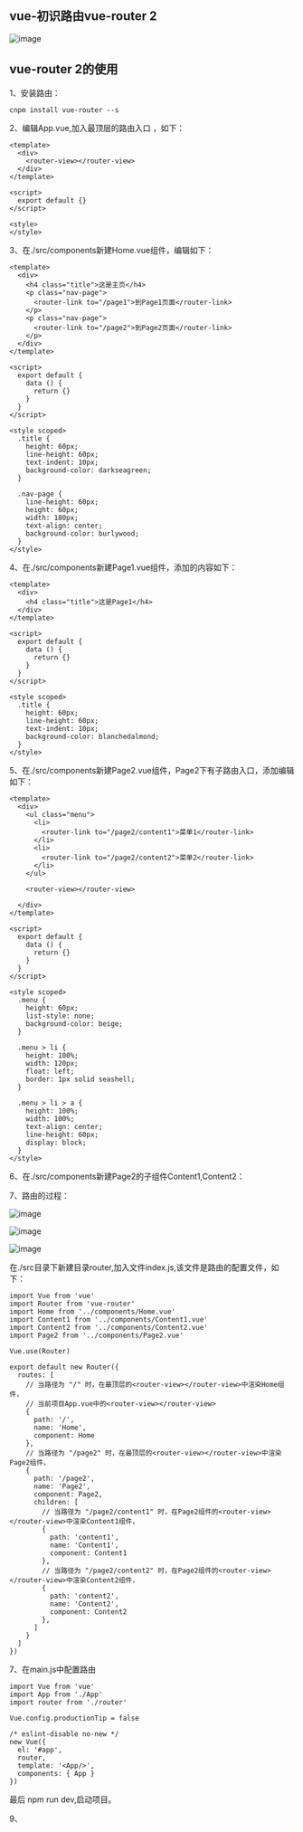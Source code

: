 vue-初识路由vue-router 2
-------------------------

![image](https://github.com/jiekekeji/MVueWebpack/blob/master/demo003/preview/icon-demo003-result.gif)

vue-router 2的使用
-------------------------

1、安装路由：

```
cnpm install vue-router --s
```

2、编辑App.vue,加入最顶层的路由入口 <router-view></router-view>，如下：

```
<template>
  <div>
    <router-view></router-view>
  </div>
</template>

<script>
  export default {}
</script>

<style>
</style>

```

3、在./src/components新建Home.vue组件，编辑如下：

```
<template>
  <div>
    <h4 class="title">这是主页</h4>
    <p class="nav-page">
      <router-link to="/page1">到Page1页面</router-link>
    </p>
    <p class="nav-page">
      <router-link to="/page2">到Page2页面</router-link>
    </p>
  </div>
</template>

<script>
  export default {
    data () {
      return {}
    }
  }
</script>

<style scoped>
  .title {
    height: 60px;
    line-height: 60px;
    text-indent: 10px;
    background-color: darkseagreen;
  }

  .nav-page {
    line-height: 60px;
    height: 60px;
    width: 180px;
    text-align: center;
    background-color: burlywood;
  }
</style>
```

4、在./src/components新建Page1.vue组件，添加的内容如下：

```
<template>
  <div>
    <h4 class="title">这是Page1</h4>
  </div>
</template>

<script>
  export default {
    data () {
      return {}
    }
  }
</script>

<style scoped>
  .title {
    height: 60px;
    line-height: 60px;
    text-indent: 10px;
    background-color: blanchedalmond;
  }
</style>

```

5、在./src/components新建Page2.vue组件，Page2下有子路由入口<router-view></router-view>，添加编辑如下：

```
<template>
  <div>
    <ul class="menu">
      <li>
        <router-link to="/page2/content1">菜单1</router-link>
      </li>
      <li>
        <router-link to="/page2/content2">菜单2</router-link>
      </li>
    </ul>

    <router-view></router-view>

  </div>
</template>

<script>
  export default {
    data () {
      return {}
    }
  }
</script>

<style scoped>
  .menu {
    height: 60px;
    list-style: none;
    background-color: beige;
  }

  .menu > li {
    height: 100%;
    width: 120px;
    float: left;
    border: 1px solid seashell;
  }

  .menu > li > a {
    height: 100%;
    width: 100%;
    text-align: center;
    line-height: 60px;
    display: block;
  }
</style>
```

6、在./src/components新建Page2的子组件Content1,Content2：

7、路由的过程：

![image](https://github.com/jiekekeji/MVueWebpack/blob/master/demo003/preview/123.png)

![image](https://github.com/jiekekeji/MVueWebpack/blob/master/demo003/preview/456.png)

![image](https://github.com/jiekekeji/MVueWebpack/blob/master/demo003/preview/789.png)



在./src目录下新建目录router,加入文件index.js,该文件是路由的配置文件，如下：

```
import Vue from 'vue'
import Router from 'vue-router'
import Home from '../components/Home.vue'
import Content1 from '../components/Content1.vue'
import Content2 from '../components/Content2.vue'
import Page2 from '../components/Page2.vue'

Vue.use(Router)

export default new Router({
  routes: [
    // 当路径为 "/" 时，在最顶层的<router-view></router-view>中渲染Home组件，
    // 当前项目App.vue中的<router-view></router-view>
    {
      path: '/',
      name: 'Home',
      component: Home
    },
    // 当路径为 "/page2" 时，在最顶层的<router-view></router-view>中渲染Page2组件，
    {
      path: '/page2',
      name: 'Page2',
      component: Page2,
      children: [
        // 当路径为 "/page2/content1" 时，在Page2组件的<router-view></router-view>中渲染Content1组件，
        {
          path: 'content1',
          name: 'Content1',
          component: Content1
        },
        // 当路径为 "/page2/content2" 时，在Page2组件的<router-view></router-view>中渲染Content2组件，
        {
          path: 'content2',
          name: 'Content2',
          component: Content2
        },
      ]
    }
  ]
})

```

7、在main.js中配置路由

```
import Vue from 'vue'
import App from './App'
import router from './router'

Vue.config.productionTip = false

/* eslint-disable no-new */
new Vue({
  el: '#app',
  router,
  template: '<App/>',
  components: { App }
})
```

最后 npm run dev,启动项目。

9、
